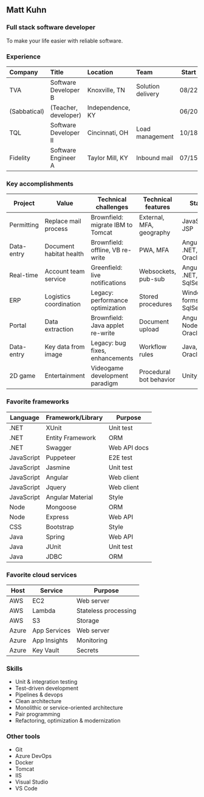 ## Matt Kuhn

### Full stack software developer

To make your life easier with reliable software.

### Experience

| Company      | Title                       | Location         | Team              | Start | End   |
| :----------- | :-------------------------- | :--------------- | :---------------- | :---: | :---: |
| TVA          | Software Developer B        | Knoxville, TN    | Solution delivery | 08/22 |       |
| (Sabbatical) | (Teacher, developer)        | Independence, KY |                   | 06/20 | 08/22 |
| TQL          | Software Developer II       | Cincinnati, OH   | Load management   | 10/18 | 06/20 |
| Fidelity     | Software Engineer A         | Taylor Mill, KY  | Inbound mail      | 07/15 | 10/18 |

### Key accomplishments

| Project    | Value                   | Technical challenges              | Technical features        | Stack                    | Host    |
| ---------- | ----------------------- | --------------------------------- | ------------------------- | ------------------------ | ------- |
| Permitting | Replace mail process    | Brownfield: migrate IBM to Tomcat | External, MFA, geography  | JavaScript, JSP          | Azure   |
| Data-entry | Document habitat health | Brownfield: offline, VB re-write  | PWA, MFA                  | Angular, .NET, Oracle    | Azure   |
| Real-time  | Account team service    | Greenfield: live notifications    | Websockets, pub-sub       | Angular, .NET, SqlServer | On-prem |
| ERP        | Logistics coordination  | Legacy: performance optimization  | Stored procedures         | Windows forms, SqlServer | On-prem |
| Portal     | Data extraction         | Brownfield: Java applet re-write  | Document upload           | Angular, Node, Oracle    | AWS     |
| Data-entry | Key data from image     | Legacy: bug fixes, enhancements   | Workflow rules            | Java, Oracle             | On-prem |
| 2D game    | Entertainment           | Videogame development paradigm    | Procedural bot behavior   | Unity, C#                |         |

### Favorite frameworks

| Language   | Framework/Library | Purpose      |
| ---------- | ----------------- | ------------ |
| .NET       | XUnit             | Unit test    |
| .NET       | Entity Framework  | ORM          |
| .NET       | Swagger           | Web API docs |
| JavaScript | Puppeteer         | E2E test     |
| JavaScript | Jasmine           | Unit test    |
| JavaScript | Angular           | Web client   |
| JavaScript | Jquery            | Web client   |
| JavaScript | Angular Material  | Style        |
| Node       | Mongoose          | ORM          |
| Node       | Express           | Web API      |
| CSS        | Bootstrap         | Style        |
| Java       | Spring            | Web API      |
| Java       | JUnit             | Unit test    |
| Java       | JDBC              | ORM          |

### Favorite cloud services

| Host  | Service      | Purpose              |
| ----- | ------------ | -------------------- |
| AWS   | EC2          | Web server           |
| AWS   | Lambda       | Stateless processing |
| AWS   | S3           | Storage              |
| Azure | App Services | Web server           |
| Azure | App Insights | Monitoring           |
| Azure | Key Vault    | Secrets              |

### Skills

- Unit & integration testing
- Test-driven development
- Pipelines & devops
- Clean architecture
- Monolithic or service-oriented architecture
- Pair programming
- Refactoring, optimization & modernization

### Other tools

- Git
- Azure DevOps
- Docker
- Tomcat
- IIS
- Visual Studio
- VS Code
